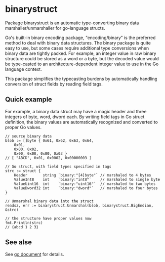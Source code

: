 # binarystruct

Package binarystruct is an automatic type-converting binary data marshaller/unmarshaller for go-language structs.

Go's built-in binary encoding package, "encoding/binary" is the preferred method to deal with binary data structures. The binary package is quite easy to use, but some cases require additional type conversions when binary data are tightly packed.
For example, an integer value in raw binary structure could be stored as a word or a byte, but the decoded value would be type-casted to an architecture-dependent integer value to use in the Go language context.

This package simplifies the typecasting burdens by automatically handling conversion of struct fields by reading field tags.


## Quick example

For example, a binary data struct may have a magic header and three integers of byte, word, dword each. By writing field tags in Go struct definition, the binary values are automatically recognized and converted to proper Go values.

```
// source binary data
blob := []byte { 0x61, 0x62, 0x63, 0x64,
	0x01,
	0x00, 0x02,
	0x00, 0x00, 0x00, 0x03 }
// [ "ABCD", 0x01, 0x0002, 0x00000003 ]

// Go struct, with field types specified in tags
strc := struct {
	Header       string `binary:"[4]byte"` // marshaled to 4 bytes
	ValueInt8    int    `binary:"int8"`    // marshaled to single byte
	ValueUint16  int    `binary:"uint16"`  // marshaled to two bytes
	ValueDword32 int    `binary:"dword"`   // marshaled to four bytes
}

// Unmarshal binary data into the struct
readsz, err := binarystruct.Unmarshal(blob, binarystruct.BigEndian, &strc)

// the structure have proper values now
fmt.Println(strc)
// {abcd 1 2 3}

```


## See alse
See [go document]() for details.
